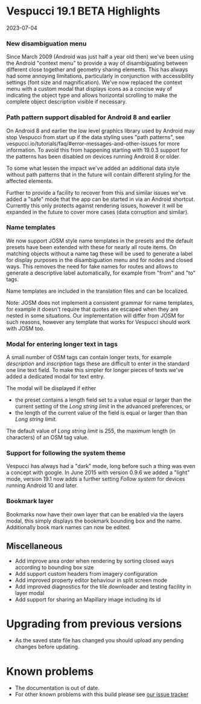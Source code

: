 # Vespucci 19.1 BETA Highlights

2023-07-04

### New disambiguation menu

Since March 2009 (Android was just half a year old then) we've been using the Android "context menu" to provide a way of disambiguating between different close together and geometry
sharing elements. This has always had some annoying limitations, particularly in conjunction with accessibility settings (font size and magnification). We've now replaced the context menu with
a custom modal that displays icons as a concise way of indicating the object type and allows horizontal scrolling to make the complete object description visible if necessary.

### Path pattern support disabled for Android 8 and earlier

On Android 8 and earlier the low level graphics library used by Android may stop Vespucci from start up if the data styling uses "path patterns", see vespucci.io/tutorials/faq/#error-messages-and-other-issues for more information. To avoid this from happening starting with 19.0.3 support for the patterns has been disabled on devices running Android 8 or older.

To some what lessen the impact we've added an additional data style without path patterns that in the future will contain different styling for the affected elements.

Further to provide a facility to recover from this and similar issues we've added a "safe" mode that the app can be started in via an Android shortcut. Currently this only protects against rendering issues, however it will be expanded in the future to cover more cases (data corruption and similar).

### Name templates

We now support JOSM style name templates in the presets and the default presets have been extended with these for nearly all route items. On matching objects without a name tag these will be used to generate a label for display purposes in the disambiguation menu and for nodes and closed ways. This removes the need for fake names for routes and allows to generate a descriptive label automatically, for example from "from" and "to" tags.

Name templates are included in the translation files and can be localized. 

Note: JOSM does not implement a consistent grammar for name templates, for example it doesn't require that quotes are escaped when they are nested in some situations. 
Our implementation will differ from JOSM for such reasons, however any template that works for Vespucci should work with JOSM too. 

### Modal for entering longer text in tags

A small number of OSM tags can contain longer texts, for example _description_ and _inscription_ tags these are difficult to enter in the standard one line text field. To make this simpler
for longer pieces of texts we've added a dedicated modal for text entry.

The modal will be displayed if either

- the preset contains a length field set to a value equal or larger than the current setting of the _Long string limit_ in the advanced preferences, or
- the length of the current value of the field is equal or larger than than _Long string limit_.

The default value of _Long string limit_ is 255, the maximum length (in characters) of an OSM tag value.

### Support for following the system theme 

Vespucci has always had a "dark" mode, long before such a thing was even a concept with google. In June 2015 with version 0.9.6 we added a "light" mode, version 19.1 now adds a further setting _Follow system_ for devices running Android 10 and later.

### Bookmark layer

Bookmarks now have their own layer that can be enabled via the layers modal, this simply displays the bookmark bounding box and the name. Additionally book mark names can now be edited.

## Miscellaneous

- Add improve area order when rendering by sorting closed ways according to bounding box size
- Add support custom headers from imagery configuration
- Add improved property editor behaviour in split screen mode
- Add improved diagnostics for the tile downloader and testing facility in layer modal
- Add support for sharing an Mapillary image including its id

# Upgrading from previous versions

* As the saved state file has changed you should upload any pending changes before updating.

# Known problems

* The documentation is out of date.
* For other known problems with this build please see [our issue tracker](https://github.com/MarcusWolschon/osmeditor4android/issues)
